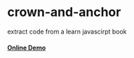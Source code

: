 # crown-and-anchor
extract code from a learn javascirpt book

#### [Online Demo](https://woohoeon.github.io/crown-and-anchor/)